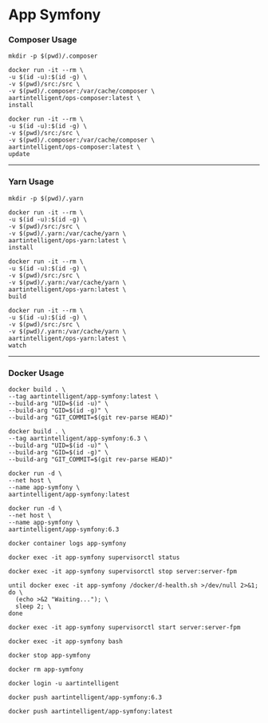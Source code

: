 # App Symfony

### Composer Usage

```shell
mkdir -p $(pwd)/.composer
```

```shell
docker run -it --rm \
-u $(id -u):$(id -g) \
-v $(pwd)/src:/src \
-v $(pwd)/.composer:/var/cache/composer \
aartintelligent/ops-composer:latest \
install
```

```shell
docker run -it --rm \
-u $(id -u):$(id -g) \
-v $(pwd)/src:/src \
-v $(pwd)/.composer:/var/cache/composer \
aartintelligent/ops-composer:latest \
update
```

---

### Yarn Usage

```shell
mkdir -p $(pwd)/.yarn
```

```shell
docker run -it --rm \
-u $(id -u):$(id -g) \
-v $(pwd)/src:/src \
-v $(pwd)/.yarn:/var/cache/yarn \
aartintelligent/ops-yarn:latest \
install
```

```shell
docker run -it --rm \
-u $(id -u):$(id -g) \
-v $(pwd)/src:/src \
-v $(pwd)/.yarn:/var/cache/yarn \
aartintelligent/ops-yarn:latest \
build
```

```shell
docker run -it --rm \
-u $(id -u):$(id -g) \
-v $(pwd)/src:/src \
-v $(pwd)/.yarn:/var/cache/yarn \
aartintelligent/ops-yarn:latest \
watch
```

---

### Docker Usage

```shell
docker build . \
--tag aartintelligent/app-symfony:latest \
--build-arg "UID=$(id -u)" \
--build-arg "GID=$(id -g)" \
--build-arg "GIT_COMMIT=$(git rev-parse HEAD)"
```

```shell
docker build . \
--tag aartintelligent/app-symfony:6.3 \
--build-arg "UID=$(id -u)" \
--build-arg "GID=$(id -g)" \
--build-arg "GIT_COMMIT=$(git rev-parse HEAD)"
```

```shell
docker run -d \
--net host \
--name app-symfony \
aartintelligent/app-symfony:latest
```

```shell
docker run -d \
--net host \
--name app-symfony \
aartintelligent/app-symfony:6.3
```

```shell
docker container logs app-symfony
```

```shell
docker exec -it app-symfony supervisorctl status
```

```shell
docker exec -it app-symfony supervisorctl stop server:server-fpm
```

```shell
until docker exec -it app-symfony /docker/d-health.sh >/dev/null 2>&1; do \
  (echo >&2 "Waiting..."); \
  sleep 2; \
done
```

```shell
docker exec -it app-symfony supervisorctl start server:server-fpm
```

```shell
docker exec -it app-symfony bash
```

```shell
docker stop app-symfony
```

```shell
docker rm app-symfony
```

```shell
docker login -u aartintelligent
```

```shell
docker push aartintelligent/app-symfony:6.3
```

```shell
docker push aartintelligent/app-symfony:latest
```

